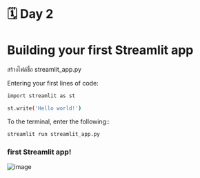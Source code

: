# 🗓️ Day 2

# Building your first Streamlit app

สร้างไฟล์ชื่อ streamlit_app.py

Entering your first lines of code:
```sh
import streamlit as st

st.write('Hello world!')
```

To the terminal, enter the following::
```sh
streamlit run streamlit_app.py
```

### first Streamlit app!
![image](https://user-images.githubusercontent.com/80860852/164520565-9cdabc7c-4be0-4000-beb0-5f84b61d77d2.png)
